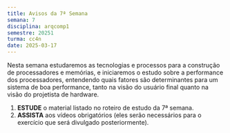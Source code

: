 ```yaml
---
title: Avisos da 7ª Semana
semana: 7
disciplina: arqcomp1
semestre: 20251
turma: cc4n
date: 2025-03-17
---
```


Nesta semana estudaremos as tecnologias e processos para a construção de
processadores e memórias, e iniciaremos o estudo sobre a performance dos
processadores, entendendo quais fatores são determinantes para um sistema de boa
performance, tanto na visão do usuário final quanto na visão do projetista de
hardware.

1. **ESTUDE** o material listado no roteiro de estudo da 7ª semana.
1. **ASSISTA** aos vídeos obrigatórios (eles serão necessários para o exercício
   que será divulgado posteriormente).
